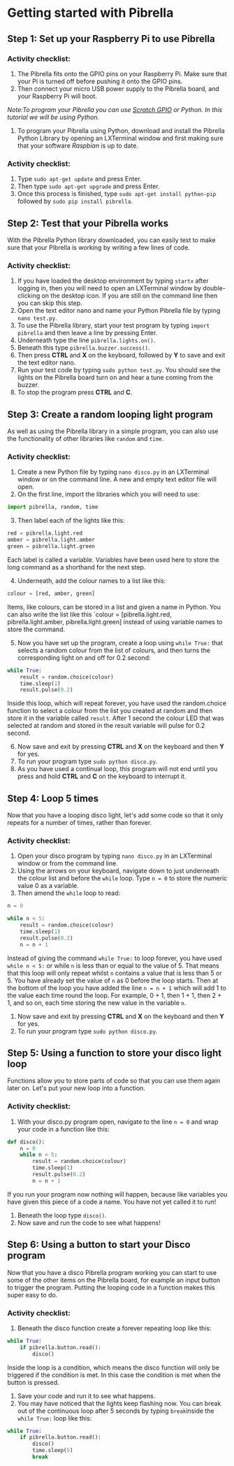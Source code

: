 # Getting started with Pibrella 

## Step 1: Set up your Raspberry Pi to use Pibrella

### Activity checklist:

1. The Pibrella fits onto the GPIO pins on your Raspberry Pi. Make sure that your Pi is turned off before pushing it onto the GPIO pins.
1. Then connect your micro USB power supply to the Pibrella board, and your Raspberry Pi will boot. 

  *Note:To program your Pibrella you can use [Scratch GPIO](http://scratchgpio.github.io) or Python. In this tutorial we will be using Python.* 

1. To program your Pibrella using Python, download and install the Pibrella Python Library by opening an LXTerminal window and first making sure that your software *Raspbian* is up to date. 

### Activity checklist:

1. Type `sudo apt-get update` and press Enter. 
1. Then type `sudo apt-get upgrade` and press Enter. 
1. Once this process is finished, type `sudo apt-get install python-pip` followed by `sudo pip install pibrella`.

## Step 2: Test that your Pibrella works

With the Pibrella Python library downloaded, you can easily test to make sure that your Pibrella is working by writing a few lines of code.

### Activity checklist:

1. If you have loaded the desktop environment by typing `startx` after logging in, then you will need to open an LXTerminal window by double-clicking on the desktop icon. If you are still on the command line then you can skip this step.
2. Open the text editor nano and name your Python Pibrella file by typing `nano test.py`.
3. To use the Pibrella library, start your test program by typing `import pibrella` and then leave a line by pressing Enter.
4. Underneath type the line `pibrella.lights.on()`.
5. Beneath this type `pibrella.buzzer.success()`. 
6. Then press **CTRL** and **X** on the keyboard, followed by **Y** to save and exit the text editor nano.
7. Run your test code by typing `sudo python test.py`. You should see the lights on the Pibrella board turn on and hear a tune coming from the buzzer. 
8. To stop the program press **CTRL** and **C**.


## Step 3: Create a random looping light program

As well as using the Pibrella library in a simple program, you can also use the functionality of other libraries like `random` and `time`. 

### Activity checklist:

1. Create a new Python file by typing `nano disco.py` in an LXTerminal window or on the command line. A new and empty text editor file will open. 
2. On the first line, import the libraries which you will need to use:

  ```python
  import pibrella, random, time
  ```
  
3. Then label each of the lights like this:
  
  ```python
  red = pibrella.light.red
  amber = pibrella.light.amber
  green = pibrella.light.green
  ```
  
  Each label is called a variable. Variables have been used here to store the long command as a shorthand for the next step.

4. Underneath, add the colour names to a list like this:
  
  ```python
  colour = [red, amber, green]
  ```
  
  Items, like colours, can be stored in a list and given a name in Python. You can also write the list like this `colour = [pibrella.light.red, pibrella.light.amber, pibrella.light.green] instead of using variable names to store the command. 
  
5. Now you have set up the program, create a loop using `while True:` that selects a random colour from the list of colours, and then turns the corresponding light on and off for 0.2 second:

  ```python
  while True:
      result = random.choice(colour)
      time.sleep(1)
      result.pulse(0.2)
  ```
  
  Inside this loop, which will repeat forever, you have used the random.choice function to select a colour from the list you created at random and then store it in the variable called `result`. After 1 second the colour LED that was selected at random and stored in the result variable will pulse for 0.2 second.
  
6. Now save and exit by pressing **CTRL** and **X** on the keyboard and then **Y** for yes. 
7. To run your program type `sudo python disco.py`. 
8. As you have used a continual loop, this program will not end until you press and hold **CTRL** and **C** on the keyboard to interrupt it.

## Step 4: Loop 5 times

Now that you have a looping disco light, let's add some code so that it only repeats for a number of times, rather than forever.

### Activity checklist:

1. Open your disco program by typing `nano disco.py` in an LXTerminal window or from the command line. 
1. Using the arrows on your keyboard, navigate down to just underneath the colour list and before the `while` loop. Type `n = 0` to store the numeric value 0 as a variable.
1. Then amend the `while` loop to read:

  ```python
  n = 0
  
  while n < 5:
      result = random.choice(colour)
      time.sleep(1)
      result.pulse(0.2)
      n = n + 1
  ```
  
  Instead of giving the command `while True:` to loop forever, you have used `while n < 5:` or while `n` is less than or equal to the value of 5. That means that this loop will only repeat whilst `n` contains a value that is less than 5 or 5. You have already set the value of `n` as 0 before the loop starts. Then at the bottom of the loop you have added the line `n = n + 1` which will add 1 to the value each time round the loop. For example, 0 + 1, then 1 + 1, then 2 + 1, and so on, each time storing the new value in the variable `n`. 
  
1. Now save and exit by pressing **CTRL** and **X** on the keyboard and then **Y** for yes. 
1. To run your program type `sudo python disco.py`. 

## Step 5: Using a function to store your disco light loop

Functions allow you to store parts of code so that you can use them again later on. Let's put your new loop into a function.

### Activity checklist:

1. With your disco.py program open, navigate to the line `n = 0` and wrap your code in a function like this:
  
  ```python
  def disco():
      n = 0
      while n < 5:
          result = random.choice(colour)
          time.sleep(1)
          result.pulse(0.2)
          n = n + 1
  ```        
  
  If you run your program now nothing will happen, because like variables you have given this piece of a code a name. You have not yet called it to run!

1. Beneath the loop type `disco()`.
1. Now save and run the code to see what happens!

## Step 6: Using a button to start your Disco program 

Now that you have a disco Pibrella program working you can start to use some of the other items on the Pibrella board, for example an input button to trigger the program. Putting the looping code in a function makes this super easy to do.

### Activity checklist:

1. Beneath the disco function create a forever repeating loop like this:

  ```python
  while True:
      if pibrella.button.read():
          disco()
  ```  
  
  Inside the loop is a condition, which means the disco function will only be triggered if the condition is met. In this case the condition is met when the button is pressed. 
  
1. Save your code and run it to see what happens.
1. You may have noticed that the lights keep flashing now. You can break out of the continuous loop after 5 seconds by typing `break`inside the `while True:` loop like this:

  ```python
  while True:
      if pibrella.button.read():
          disco()
          time.sleep(5)
          break
  ```        
